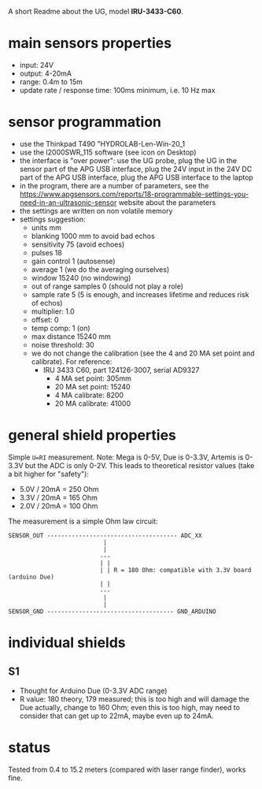 A short Readme about the UG, model **IRU-3433-C60**.

# main sensors properties

- input: 24V
- output: 4-20mA
- range: 0.4m to 15m
- update rate / response time: 100ms minimum, i.e. 10 Hz max

# sensor programmation

- use the Thinkpad T490 "HYDROLAB-Len-Win-20_1
- use the I2000SWR_115 software (see icon on Desktop)
- the interface is "over power": use the UG probe, plug the UG in the sensor part of the APG USB interface, plug the 24V input in the 24V DC part of the APG USB interface, plug the APG USB interface to the laptop
- in the program, there are a number of parameters, see the https://www.apgsensors.com/reports/18-programmable-settings-you-need-in-an-ultrasonic-sensor website about the parameters
- the settings are written on non volatile memory
- settings suggestion:
  - units mm
  - blanking 1000 mm to avoid bad echos
  - sensitivity 75 (avoid echoes)
  - pulses 18
  - gain control 1 (autosense)
  - average 1 (we do the averaging ourselves)
  - window 15240 (no windowing)
  - out of range samples 0 (should not play a role)
  - sample rate 5 (5 is enough, and increases lifetime and reduces risk of echos)
  - multiplier: 1.0
  - offset: 0
  - temp comp: 1 (on)
  - max distance 15240 mm
  - noise threshold: 30
  - we do not change the calibration (see the 4 and 20 MA set point and calibrate). For reference:
    - IRU 3433 C60, part 124126-3007, serial AD9327
      - 4 MA set point: 305mm
      - 20 MA set point: 15240
      - 4 MA calibrate: 8200
      - 20 MA calibrate: 41000

# general shield properties

Simple ```U=RI``` measurement. Note: Mega is 0-5V, Due is 0-3.3V, Artemis is 0-3.3V but the ADC is only 0-2V. This leads to theoretical resistor values (take a bit higher for "safety"):

- 5.0V / 20mA = 250 Ohm
- 3.3V / 20mA = 165 Ohm
- 2.0V / 20mA = 100 Ohm

The measurement is a simple Ohm law circuit:

```
SENSOR_OUT ------------------------------------- ADC_XX
                           |
                           |
                          ---
                          | |
                          | | R = 180 Ohm: compatible with 3.3V board (arduino Due)
                          | |
                          ---
                           |
                           |
SENSOR_GND ------------------------------------ GND_ARDUINO
```

# individual shields

## S1

- Thought for Arduino Due (0-3.3V ADC range)
- R value: 180 theory, 179 measured; this is too high and will damage the Due actually, change to 160 Ohm; even this is too high, may need to consider that can get up to 22mA, maybe even up to 24mA.

# status

Tested from 0.4 to 15.2 meters (compared with laser range finder), works fine.

